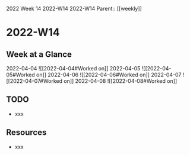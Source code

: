 2022 Week 14
2022-W14 2022-W14
Parent:: [[weekly]]

# 2022-W14

## Week at a Glance

2022-04-04
![[2022-04-04#Worked on]]
2022-04-05
![[2022-04-05#Worked on]]
2022-04-06
![[2022-04-06#Worked on]]
2022-04-07
![[2022-04-07#Worked on]]
2022-04-08
![[2022-04-08#Worked on]]

## TODO

- xxx

## Resources

- xxx


